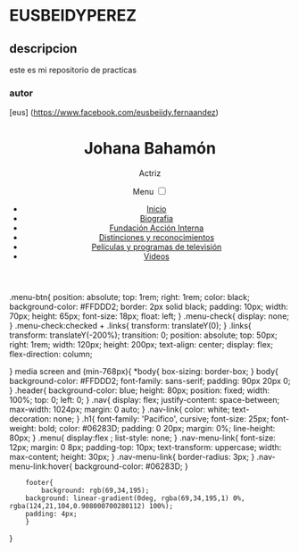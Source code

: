 # EUSBEIDYPEREZ 
## descripcion 
este es mi repositorio de practicas 
### autor 
[eus] (https://www.facebook.com/eusbeiidy.fernaandez)
<header>
        <h1>Johana Bahamón</h1>
        <p class="actriz">Actriz</p>
    <nav>
        <label for="checkMenu" class="menu-btn">
            <span class="material-symbols-outlined">Menu</span>
        </label>
        <input type="checkbox" id="checkMenu" class="menu-check">
        <div class="links">
            <ul>
            <li><a href="#index"> Inicio</a></li>
            <li><a href="#biografia">Biografia</a></li>
            <li><a href="#Fundacion Accion Interna"> Fundación Acción Interna</a></li>
            <li><a href="#Distinciones y Reconocimientos">Distinciones y reconocimientos</a></li>
            <li><a href="#peliculas y programas de television">Películas y programas de televisión</a></li>
            <li><a href="#videos">Videos</a>
        </ul>
        </div>
    </nav>
</header>

.menu-btn{
position: absolute;
top: 1rem;
right: 1rem;
color: black;
background-color: #FFDDD2;
border: 2px solid black;
padding: 10px;
width: 70px;
height: 65px;
font-size: 18px;
float: left;
}
.menu-check{
    display: none;
}
.menu-check:checked + .links{
    transform: translateY(0);
}
.links{
    transform: translateY(-200%);
    transition: 0;
    position: absolute;
    top: 50px;
    right: 1rem;
    width: 120px;
    height: 200px;
    text-align: center;
    display: flex;
    flex-direction: column;

}
media screen and (min-768px){
    *body{
        box-sizing: border-box;
        }
        body{
            background-color: #FFDDD2;
            font-family: sans-serif;
            padding: 90px 20px 0;
        }
        .header{
            background-color: blue;
            height: 80px;
            position: fixed;
            width: 100%;
            top: 0;
            left: 0;
        }
        .nav{
            display: flex;
            justify-content: space-between;
            max-width: 1024px;
            margin: 0 auto;
        }
        .nav-link{
            color: white;
            text-decoration: none;
        }
        .h1{
            font-family: 'Pacifico', cursive;
            font-size: 25px;
            font-weight: bold;
            color: #06283D;
            padding: 0 20px;
            margin: 0%;
            line-height: 80px;
        }
        .menu{
            display:flex ;
            list-style: none;
        }
        .nav-menu-link{
            font-size: 12px;
            margin: 0 8px;
            padding-top: 10px;
            text-transform: uppercase;
            width: max-content;
            height: 30px;
        }
        .nav-menu-link{
            border-radius: 3px;
        }
        .nav-menu-link:hover{
            background-color: #06283D;
        }
        
        
        footer{
            background: rgb(69,34,195);
        background: linear-gradient(0deg, rgba(69,34,195,1) 0%, rgba(124,21,104,0.908000700280112) 100%);
        padding: 4px;
        }
}